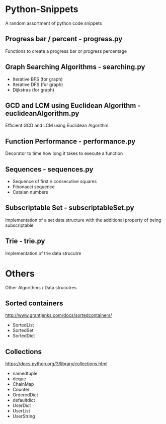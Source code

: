 # Python-Snippets
A random assortment of python code snippets

## Progress bar / percent - progress.py
Functions to create a progress bar or progress percentage

## Graph Searching Algorithms - searching.py
- Iterative BFS (for graph)
- Iterative DFS (for graph)
- Dijkstras (for graph)

## GCD and LCM using Euclidean Algorithm - euclideanAlgorithm.py
Efficient GCD and LCM using Euclidean Algorithm

## Function Performance - performance.py
Decorator to time how long it takes to execute a function

## Sequences - sequences.py
- Sequence of first n consecutive squares
- Fibonacci sequence
- Catalan numbers

## Subscriptable Set - subscriptableSet.py
Implementation of a set data structure with the additional property of being subscriptable

## Trie - trie.py
Implementation of trie data strucutre

# Others
Other Algorithms / Data strucutres

## Sorted containers
http://www.grantjenks.com/docs/sortedcontainers/
- SortedList
- SortedSet
- SortedDict

## Collections
https://docs.python.org/3/library/collections.html
- namedtuple
- deque
- ChainMap
- Counter
- OrderedDict
- defaultdict
- UserDict
- UserList
- UserString
